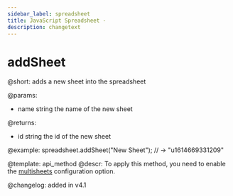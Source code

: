 ```yaml
---
sidebar_label: spreadsheet
title: JavaScript Spreadsheet - 
description: changetext
---
```


addSheet
==============

@short:
	adds a new sheet into the spreadsheet
    
@params:
- name		string	the name of the new sheet				

@returns:
- id     string  the id of the new sheet

@example:
spreadsheet.addSheet("New Sheet");
// -> "u1614669331209"


@template: api_method
@descr:
To apply this method, you need to enable the [multisheets](api/spreadsheet_multisheets_config.md) configuration option.

@changelog: added in v4.1